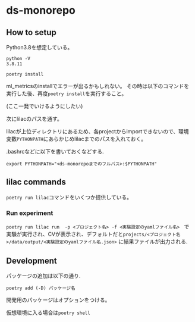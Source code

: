 # ds-monorepo

## How to setup

Python3.8を想定している。

```
python -V
3.8.11
```
`poetry install`

ml_metricsのinstallでエラーが出るかもしれない。
その時は以下のコマンドを実行した後、再度`poetry install`を実行すること。

(ここ一発でいけるようにしたい)


次にlilacのパスを通す。

lilacが上位ディレクトリにあるため、各projectからimportできないので、環境変数`PYTHONPATH`にあらかじめlilacまでのパスを入れておく。

.bashrcなどに以下を書いておくなどする.

```
export PYTHONPATH="<ds-monorepoまでのフルパス>:$PYTHONPATH"
```

## lilac commands

`poetry run lilac`コマンドをいくつか提供している。

### Run experiment

`poetry run lilac run  -p <プロジェクト名> -f <実験設定のyamlファイル名> `
で実験が実行され、CVが表示され、デフォルトだと`projects/<プロジェクト名>/data/output/<実験設定のyamlファイル名.json>`
に結果ファイルが出力される.

## Development

パッケージの追加は以下の通り.

`poetry add (-D) パッケージ名`

開発用のパッケージはオプションをつける。

仮想環境に入る場合は`poetry shell`



